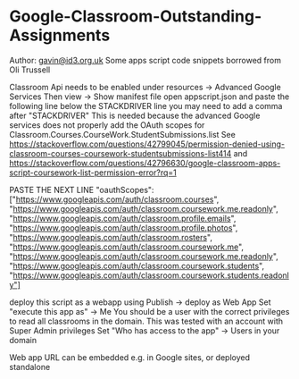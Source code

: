 # Google-Classroom-Outstanding-Assignments

Author: gavin@id3.org.uk
Some apps script code snippets borrowed from Oli Trussell

Classroom Api needs to be enabled under resources -> Advanced Google Services
Then view -> Show manifest file
open appscript.json and paste the following line below the STACKDRIVER line 
you may need to add a comma after "STACKDRIVER"
This is needed because the advanced Google services does not properly add the OAuth scopes for Classroom.Courses.CourseWork.StudentSubmissions.list
See https://stackoverflow.com/questions/42799045/permission-denied-using-classroom-courses-coursework-studentsubmissions-list414
and https://stackoverflow.com/questions/42796630/google-classroom-apps-script-coursework-list-permission-error?rq=1

PASTE THE NEXT LINE
"oauthScopes": ["https://www.googleapis.com/auth/classroom.courses", "https://www.googleapis.com/auth/classroom.coursework.me.readonly", "https://www.googleapis.com/auth/classroom.profile.emails", "https://www.googleapis.com/auth/classroom.profile.photos", "https://www.googleapis.com/auth/classroom.rosters", "https://www.googleapis.com/auth/classroom.coursework.me", "https://www.googleapis.com/auth/classroom.coursework.me.readonly", "https://www.googleapis.com/auth/classroom.coursework.students", "https://www.googleapis.com/auth/classroom.coursework.students.readonly"]

deploy this script as a webapp using Publish -> deploy as Web App
Set "execute this app as" -> Me
You should be a user with the correct privileges to read all classrooms in the domain.
This was tested with an account with Super Admin privileges
Set "Who has access to the app" -> Users in your domain

Web app URL can be embedded e.g. in Google sites, or deployed standalone
